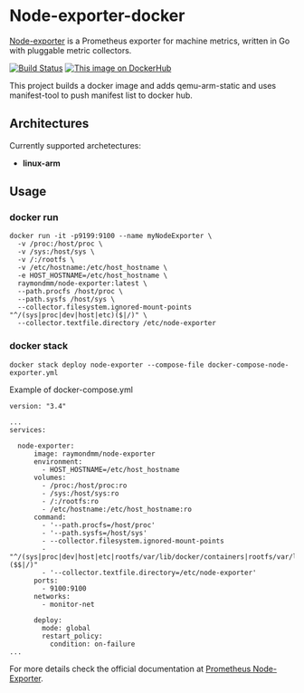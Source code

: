 Node-exporter-docker
================
[Node-exporter](https://github.com/prometheus/node_exporter) is a Prometheus exporter for machine metrics, written in Go with pluggable metric collectors.

[![Build Status](https://travis-ci.org/RaymondMouthaan/node-exporter-docker.svg?branch=master)](https://travis-ci.org/RaymondMouthaan/node-exporter-docker)
[![This image on DockerHub](https://img.shields.io/docker/pulls/raymondmm/node-exporter.svg)](https://hub.docker.com/r/raymondmm/node-exporter/)

This project builds a docker image and adds qemu-arm-static and uses manifest-tool to push manifest list to docker hub.

## Architectures
Currently supported archetectures:
- **linux-arm**

## Usage
### docker run
```
docker run -it -p9199:9100 --name myNodeExporter \
  -v /proc:/host/proc \
  -v /sys:/host/sys \
  -v /:/rootfs \
  -v /etc/hostname:/etc/host_hostname \
  -e HOST_HOSTNAME=/etc/host_hostname \
  raymondmm/node-exporter:latest \
  --path.procfs /host/proc \
  --path.sysfs /host/sys \
  --collector.filesystem.ignored-mount-points "^/(sys|proc|dev|host|etc)($|/)" \
  --collector.textfile.directory /etc/node-exporter
```

### docker stack

```
docker stack deploy node-exporter --compose-file docker-compose-node-exporter.yml
```

Example of docker-compose.yml

```
version: "3.4"

...
services:

  node-exporter:
      image: raymondmm/node-exporter
      environment:
        - HOST_HOSTNAME=/etc/host_hostname
      volumes:
        - /proc:/host/proc:ro
        - /sys:/host/sys:ro
        - /:/rootfs:ro
        - /etc/hostname:/etc/host_hostname:ro
      command:
        - '--path.procfs=/host/proc'
        - '--path.sysfs=/host/sys'
        - --collector.filesystem.ignored-mount-points
        - "^/(sys|proc|dev|host|etc|rootfs/var/lib/docker/containers|rootfs/var/lib/docker/overlay2|rootfs/run/docker/netns|rootfs/var/lib/docker/aufs)($$|/)"
        - '--collector.textfile.directory=/etc/node-exporter'
      ports:
        - 9100:9100
      networks:
        - monitor-net

      deploy:
        mode: global
        restart_policy:
          condition: on-failure
...        
```

For more details check the official documentation at [Prometheus Node-Exporter](https://github.com/prometheus/node_exporter).
